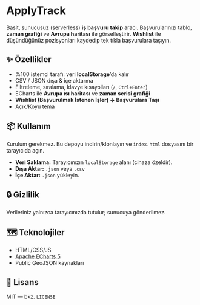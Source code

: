 # ApplyTrack

Basit, sunucusuz (serverless) **iş başvuru takip** aracı. Başvurularınızı tablo, **zaman grafiği** ve **Avrupa haritası** ile görselleştirir. **Wishlist** ile düşündüğünüz pozisyonları kaydedip tek tıkla başvurulara taşıyın.

## ✨ Özellikler
- %100 istemci tarafı: veri **localStorage**’da kalır
- CSV / JSON dışa & içe aktarma
- Filtreleme, sıralama, klavye kısayolları (`/`, `Ctrl+Enter`)
- ECharts ile **Avrupa ısı haritası** ve **zaman serisi grafiği**
- **Wishlist (Başvurulmak İstenen İşler) → Başvurulara Taşı**  
- Açık/Koyu tema

## 📦 Kullanım
Kurulum gerekmez. Bu depoyu indirin/klonlayın ve `index.html` dosyasını bir tarayıcıda açın.

- **Veri Saklama:** Tarayıcınızın `localStorage` alanı (cihaza özeldir).
- **Dışa Aktar:** `.json` veya `.csv`
- **İçe Aktar:** `.json` yükleyin.

## 🔒 Gizlilik
Verileriniz yalnızca tarayıcınızda tutulur; sunucuya gönderilmez.

## 🗺 Teknolojiler
- HTML/CSS/JS
- [Apache ECharts 5](https://echarts.apache.org/)
- Public GeoJSON kaynakları

## 📄 Lisans
MIT — bkz. `LICENSE`
